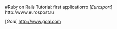 #Ruby on Rails Tutorial: first applicationro
[*Eurosport*]
http://www.eurospost.ru

[*Goal*]
http://www.goal.com
